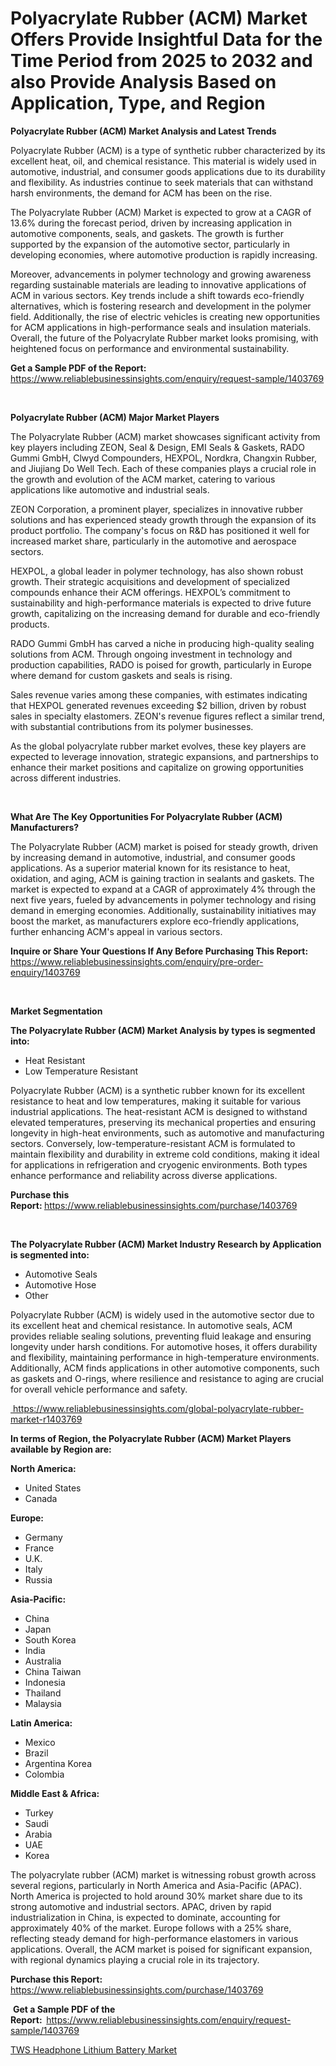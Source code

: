 <p><h1>Polyacrylate Rubber (ACM) Market Offers Provide Insightful Data for the Time Period from 2025 to 2032 and also Provide Analysis Based on Application, Type, and Region</h1></p><p><strong>Polyacrylate Rubber (ACM) Market Analysis and Latest Trends</strong></p>
<p><p>Polyacrylate Rubber (ACM) is a type of synthetic rubber characterized by its excellent heat, oil, and chemical resistance. This material is widely used in automotive, industrial, and consumer goods applications due to its durability and flexibility. As industries continue to seek materials that can withstand harsh environments, the demand for ACM has been on the rise.</p><p>The Polyacrylate Rubber (ACM) Market is expected to grow at a CAGR of 13.6% during the forecast period, driven by increasing application in automotive components, seals, and gaskets. The growth is further supported by the expansion of the automotive sector, particularly in developing economies, where automotive production is rapidly increasing. </p><p>Moreover, advancements in polymer technology and growing awareness regarding sustainable materials are leading to innovative applications of ACM in various sectors. Key trends include a shift towards eco-friendly alternatives, which is fostering research and development in the polymer field. Additionally, the rise of electric vehicles is creating new opportunities for ACM applications in high-performance seals and insulation materials. Overall, the future of the Polyacrylate Rubber market looks promising, with heightened focus on performance and environmental sustainability.</p></p>
<p><strong>Get a Sample PDF of the Report:&nbsp;</strong> <a href="https://www.reliablebusinessinsights.com/enquiry/request-sample/1403769?utm_campaign=2655&utm_medium=2&utm_source=Github&utm_content=ia&utm_term=28032025&utm_id=polyacrylate-rubber-acm">https://www.reliablebusinessinsights.com/enquiry/request-sample/1403769</a></p>
<p>&nbsp;</p>
<p><strong>Polyacrylate Rubber (ACM) Major Market Players</strong></p>
<p><p>The Polyacrylate Rubber (ACM) market showcases significant activity from key players including ZEON, Seal & Design, EMI Seals & Gaskets, RADO Gummi GmbH, Clwyd Compounders, HEXPOL, Nordkra, Changxin Rubber, and Jiujiang Do Well Tech. Each of these companies plays a crucial role in the growth and evolution of the ACM market, catering to various applications like automotive and industrial seals.</p><p>ZEON Corporation, a prominent player, specializes in innovative rubber solutions and has experienced steady growth through the expansion of its product portfolio. The company's focus on R&D has positioned it well for increased market share, particularly in the automotive and aerospace sectors.</p><p>HEXPOL, a global leader in polymer technology, has also shown robust growth. Their strategic acquisitions and development of specialized compounds enhance their ACM offerings. HEXPOL’s commitment to sustainability and high-performance materials is expected to drive future growth, capitalizing on the increasing demand for durable and eco-friendly products.</p><p>RADO Gummi GmbH has carved a niche in producing high-quality sealing solutions from ACM. Through ongoing investment in technology and production capabilities, RADO is poised for growth, particularly in Europe where demand for custom gaskets and seals is rising.</p><p>Sales revenue varies among these companies, with estimates indicating that HEXPOL generated revenues exceeding $2 billion, driven by robust sales in specialty elastomers. ZEON's revenue figures reflect a similar trend, with substantial contributions from its polymer businesses.</p><p>As the global polyacrylate rubber market evolves, these key players are expected to leverage innovation, strategic expansions, and partnerships to enhance their market positions and capitalize on growing opportunities across different industries.</p></p>
<p>&nbsp;</p>
<p><strong>What Are The Key Opportunities For Polyacrylate Rubber (ACM) Manufacturers?</strong></p>
<p><p>The Polyacrylate Rubber (ACM) market is poised for steady growth, driven by increasing demand in automotive, industrial, and consumer goods applications. As a superior material known for its resistance to heat, oxidation, and aging, ACM is gaining traction in sealants and gaskets. The market is expected to expand at a CAGR of approximately 4% through the next five years, fueled by advancements in polymer technology and rising demand in emerging economies. Additionally, sustainability initiatives may boost the market, as manufacturers explore eco-friendly applications, further enhancing ACM's appeal in various sectors.</p></p>
<p><strong>Inquire or Share Your Questions If Any Before Purchasing This Report:</strong> <a href="https://www.reliablebusinessinsights.com/enquiry/pre-order-enquiry/1403769?utm_campaign=2655&utm_medium=2&utm_source=Github&utm_content=ia&utm_term=28032025&utm_id=polyacrylate-rubber-acm">https://www.reliablebusinessinsights.com/enquiry/pre-order-enquiry/1403769</a></p>
<p>&nbsp;</p>
<p><strong>Market Segmentation</strong></p>
<p><strong>The Polyacrylate Rubber (ACM) Market Analysis by types is segmented into:</strong></p>
<p><ul><li>Heat Resistant</li><li>Low Temperature Resistant</li></ul></p>
<p><p>Polyacrylate Rubber (ACM) is a synthetic rubber known for its excellent resistance to heat and low temperatures, making it suitable for various industrial applications. The heat-resistant ACM is designed to withstand elevated temperatures, preserving its mechanical properties and ensuring longevity in high-heat environments, such as automotive and manufacturing sectors. Conversely, low-temperature-resistant ACM is formulated to maintain flexibility and durability in extreme cold conditions, making it ideal for applications in refrigeration and cryogenic environments. Both types enhance performance and reliability across diverse applications.</p></p>
<p><strong>Purchase this Report:&nbsp;</strong><a href="https://www.reliablebusinessinsights.com/purchase/1403769?utm_campaign=2655&utm_medium=2&utm_source=Github&utm_content=ia&utm_term=28032025&utm_id=polyacrylate-rubber-acm">https://www.reliablebusinessinsights.com/purchase/1403769</a></p>
<p>&nbsp;</p>
<p><strong>The Polyacrylate Rubber (ACM) Market Industry Research by Application is segmented into:</strong></p>
<p><ul><li>Automotive Seals</li><li>Automotive Hose</li><li>Other</li></ul></p>
<p><p>Polyacrylate Rubber (ACM) is widely used in the automotive sector due to its excellent heat and chemical resistance. In automotive seals, ACM provides reliable sealing solutions, preventing fluid leakage and ensuring longevity under harsh conditions. For automotive hoses, it offers durability and flexibility, maintaining performance in high-temperature environments. Additionally, ACM finds applications in other automotive components, such as gaskets and O-rings, where resilience and resistance to aging are crucial for overall vehicle performance and safety.</p></p>
<p><a href="https://www.reliablebusinessinsights.com/global-polyacrylate-rubber-market-r1403769?utm_campaign=2655&utm_medium=2&utm_source=Github&utm_content=ia&utm_term=28032025&utm_id=polyacrylate-rubber-acm">&nbsp;https://www.reliablebusinessinsights.com/global-polyacrylate-rubber-market-r1403769</a></p>
<p><strong>In terms of Region, the Polyacrylate Rubber (ACM) Market Players available by Region are:</strong></p>
<p>
    <p> <strong> North America: </strong>
        <ul>
            <li>United States</li>
            <li>Canada</li>
        </ul>
        </p> 
    <p> <strong> Europe: </strong>
        <ul>
            <li>Germany</li>
            <li>France</li>
            <li>U.K.</li>
            <li>Italy</li>
            <li>Russia</li>
        </ul>
        </p> 
    <p> <strong> Asia-Pacific: </strong>
        <ul>
            <li>China</li>
            <li>Japan</li>
            <li>South Korea</li>
            <li>India</li>
            <li>Australia</li>
            <li>China Taiwan</li>
            <li>Indonesia</li>
            <li>Thailand</li>
            <li>Malaysia</li>
        </ul>
        </p> 
    <p> <strong> Latin America: </strong>
        <ul>
            <li>Mexico</li>
            <li>Brazil</li>
            <li>Argentina Korea</li>
            <li>Colombia</li>
        </ul>
        </p> 
    <p> <strong> Middle East & Africa: </strong>
        <ul>
            <li>Turkey</li>
            <li>Saudi</li>
            <li>Arabia</li>
            <li>UAE</li>
            <li>Korea</li>
        </ul>
    </p>
    </p>
<p><p>The polyacrylate rubber (ACM) market is witnessing robust growth across several regions, particularly in North America and Asia-Pacific (APAC). North America is projected to hold around 30% market share due to its strong automotive and industrial sectors. APAC, driven by rapid industrialization in China, is expected to dominate, accounting for approximately 40% of the market. Europe follows with a 25% share, reflecting steady demand for high-performance elastomers in various applications. Overall, the ACM market is poised for significant expansion, with regional dynamics playing a crucial role in its trajectory.</p></p>
<p><strong>Purchase this Report: </strong><a href="https://www.reliablebusinessinsights.com/purchase/1403769?utm_campaign=2655&utm_medium=2&utm_source=Github&utm_content=ia&utm_term=28032025&utm_id=polyacrylate-rubber-acm">https://www.reliablebusinessinsights.com/purchase/1403769</a></p>
<p>&nbsp;<strong>Get a Sample PDF of the Report:&nbsp;&nbsp;</strong><a href="https://www.reliablebusinessinsights.com/enquiry/request-sample/1403769?utm_campaign=2655&utm_medium=2&utm_source=Github&utm_content=ia&utm_term=28032025&utm_id=polyacrylate-rubber-acm">https://www.reliablebusinessinsights.com/enquiry/request-sample/1403769</a></p>
<p><strong></strong></p>
<p><p><a href="https://github.com/ulyssacrayne00231/Market-Research-Report-List-1/blob/main/tws-headphone-lithium-battery-market.md?utm_campaign=2655&utm_medium=2&utm_source=Github&utm_content=ia&utm_term=28032025&utm_id=polyacrylate-rubber-acm">TWS Headphone Lithium Battery Market</a></p></p>